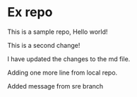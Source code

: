 # Ex repo
This is a sample repo, Hello world!

This is a second change!

I have updated the changes to the md file.

Adding one more line from local repo.

Added message from sre branch
